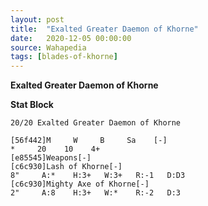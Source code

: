 ```yaml
---
layout: post
title:  "Exalted Greater Daemon of Khorne"
date:   2020-12-05 00:00:00
source: Wahapedia
tags: [blades-of-khorne]
---
```


**Exalted Greater Daemon of Khorne**

**Stat Block**
```
20/20 Exalted Greater Daemon of Khorne
```

```
[56f442]M     W     B     Sa    [-]
*     20    10    4+    
[e85545]Weapons[-]
[c6c930]Lash of Khorne[-]
8"     A:*    H:3+   W:3+   R:-1   D:D3  
[c6c930]Mighty Axe of Khorne[-]
2"     A:8    H:3+   W:*    R:-2   D:3   
```
    